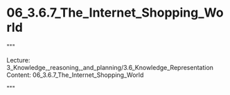 # 06_3.6.7_The_Internet_Shopping_World

"""

Lecture: 3_Knowledge,_reasoning,_and_planning/3.6_Knowledge_Representation
Content: 06_3.6.7_The_Internet_Shopping_World

"""

